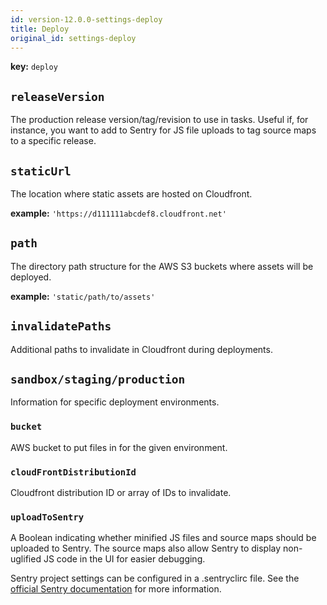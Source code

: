 ```yaml
---
id: version-12.0.0-settings-deploy
title: Deploy
original_id: settings-deploy
---
```


**key:** `deploy`

## `releaseVersion`
The production release version/tag/revision to use in tasks. Useful if, for instance, you want to add to Sentry for JS file uploads to tag source maps to a specific release.

## `staticUrl`
The location where static assets are hosted on Cloudfront.

**example:**
`'https://d111111abcdef8.cloudfront.net'`

## `path`
The directory path structure for the AWS S3 buckets where assets will be deployed.

**example:**
`'static/path/to/assets'`

## `invalidatePaths`
Additional paths to invalidate in Cloudfront during deployments.

## `sandbox/staging/production`
Information for specific deployment environments.

### `bucket`
AWS bucket to put files in for the given environment.

### `cloudFrontDistributionId`
Cloudfront distribution ID or array of IDs to invalidate.

### `uploadToSentry`
A Boolean indicating whether minified JS files and source maps should be uploaded to Sentry. The source maps also allow Sentry to display non-uglified JS code in the UI for easier debugging.

Sentry project settings can be configured in a .sentryclirc file.
See the [official Sentry documentation](https://docs.sentry.io/cli/configuration/#configuration-file) for more information.